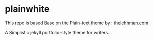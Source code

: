 # plainwhite



This repo is based Base on the Plain-text theme by :  [thelehhman.com](https://thelehhman.com)

A Simplistic jekyll portfolio-style theme for writers.

